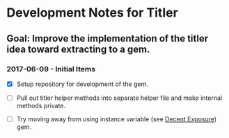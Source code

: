 # Development Notes for Titler

## Goal: Improve the implementation of the titler idea toward extracting to a gem.

### 2017-06-09 - Initial Items

- [x] Setup repository for development of the gem.

- [ ] Pull out titler helper methods into separate helper file and make internal methods private.

- [ ] Try moving away from using instance variable (see [Decent Exposure](https://github.com/hashrocket/decent_exposure)) gem.
